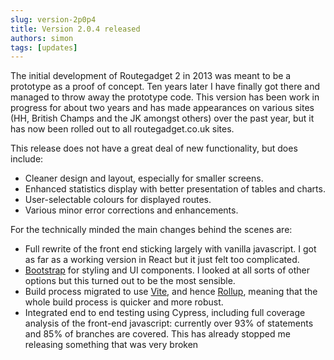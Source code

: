 ```yaml
---
slug: version-2p0p4
title: Version 2.0.4 released
authors: simon
tags: [updates]
---
```


The initial development of Routegadget 2 in 2013 was meant to be a prototype as a proof of concept. Ten years later I have finally got there and managed to throw away the prototype code. This version has been work in progress for about two years and has made appearances on various sites (HH, British Champs and the JK amongst others) over the past year, but it has now been rolled out to all routegadget.co.uk sites.

This release does not have a great deal of new functionality, but does include:

- Cleaner design and layout, especially for smaller screens.
- Enhanced statistics display with better presentation of tables and charts.
- User-selectable colours for displayed routes.
- Various minor error corrections and enhancements.

<!-- truncate -->

For the technically minded the main changes behind the scenes are:

- Full rewrite of the front end sticking largely with vanilla javascript. I got as far as a working version in React but it just felt too complicated.
- [Bootstrap](https://getbootstrap.com/) for styling and UI components. I looked at all sorts of other options but this turned out to be the most sensible.
- Build process migrated to use [Vite](https://vitejs.dev), and hence [Rollup](https://rollupjs.org/), meaning that the whole build process is quicker and more robust.
- Integrated end to end testing using Cypress, including full coverage analysis of the front-end javascript: currently over 93% of statements and 85% of branches are covered. This has already stopped me releasing something that was very broken

